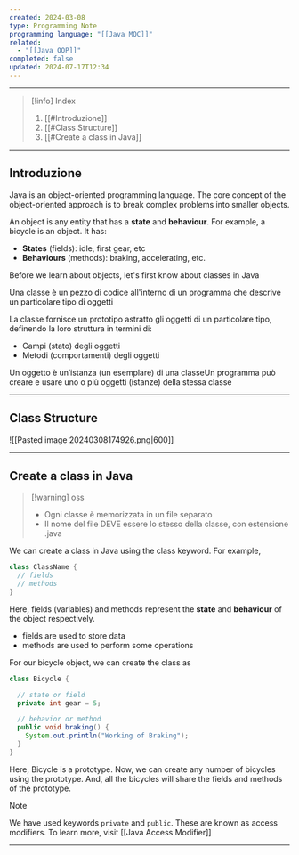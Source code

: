 ```yaml
---
created: 2024-03-08
type: Programming Note
programming language: "[[Java MOC]]"
related:
  - "[[Java OOP]]"
completed: false
updated: 2024-07-17T12:34
---
```

---

>[!info] Index
>1. [[#Introduzione]]
>2. [[#Class Structure]]
>3. [[#Create a class in Java]]

---
## Introduzione
Java is an object-oriented programming language. The core concept of the object-oriented approach is to break complex problems into smaller objects.

An object is any entity that has a **state** and **behaviour**. For example, a bicycle is an object. It has:
- **States** (fields): idle, first gear, etc
- **Behaviours** (methods): braking, accelerating, etc.

Before we learn about objects, let's first know about classes in Java

Una classe è un pezzo di codice all'interno di un programma che descrive un particolare tipo di oggetti 

La classe fornisce un prototipo astratto gli oggetti di un particolare tipo, definendo la loro struttura in termini di:
-  Campi (stato) degli oggetti
-  Metodi (comportamenti) degli oggetti

Un oggetto è un’istanza (un esemplare) di una classeUn programma può creare e usare uno o più oggetti (istanze) della stessa classe

---
## Class Structure

![[Pasted image 20240308174926.png|600]]

---
## Create a class in Java

>[!warning] oss
>- Ogni classe è memorizzata in un file separato
>- Il nome del file DEVE essere lo stesso della classe, con estensione .java

We can create a class in Java using the class keyword. For example,

```java
class ClassName {
  // fields
  // methods
}
```

Here, fields (variables) and methods represent the **state** and **behaviour** of the object respectively.
- fields are used to store data
- methods are used to perform some operations

For our bicycle object, we can create the class as

```java
class Bicycle {

  // state or field
  private int gear = 5;

  // behavior or method
  public void braking() {
    System.out.println("Working of Braking");
  }
}
```

Here, Bicycle is a prototype. Now, we can create any number of bicycles using the prototype. And, all the bicycles will share the fields and methods of the prototype.

>[!note] 
>We have used keywords `private` and `public`. These are known as access modifiers. To learn more, visit [[Java Access Modifier]]

---
